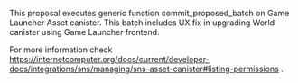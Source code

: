 This proposal executes generic function commit_proposed_batch on Game Launcher Asset canister. This batch includes UX fix in upgrading World canister using Game Launcher frontend.

For more information check https://internetcomputer.org/docs/current/developer-docs/integrations/sns/managing/sns-asset-canister#listing-permissions .
